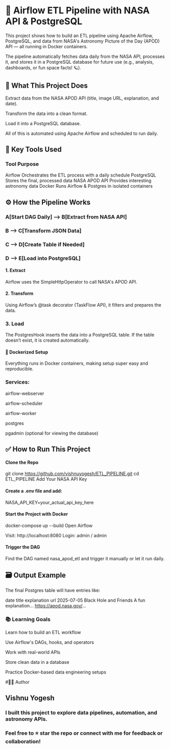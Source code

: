 # 🚀 Airflow ETL Pipeline with NASA API & PostgreSQL
This project shows how to build an ETL pipeline using Apache Airflow, PostgreSQL, and data from NASA's Astronomy Picture of the Day (APOD) API — all running in Docker containers.

The pipeline automatically fetches data daily from the NASA API, processes it, and stores it in a PostgreSQL database for future use (e.g., analysis, dashboards, or fun space facts! 🪐).

## 📌 What This Project Does
Extract data from the NASA APOD API (title, image URL, explanation, and date).

Transform the data into a clean format.

Load it into a PostgreSQL database.

All of this is automated using Apache Airflow and scheduled to run daily.

## 🧱 Key Tools Used
### Tool	        Purpose
Airflow      	Orchestrates the ETL process with a daily schedule
PostgreSQL	    Stores the final, processed data
NASA APOD API	Provides interesting astronomy data
Docker	        Runs Airflow & Postgres in isolated containers

## ⚙️ How the Pipeline Works 
  ###  A[Start DAG Daily] --> B[Extract from NASA API]
  ###  B --> C[Transform JSON Data]
  ###  C --> D[Create Table if Needed]
  ###  D --> E[Load into PostgreSQL]
#### 1. Extract
Airflow uses the SimpleHttpOperator to call NASA's APOD API.

#### 2. Transform
Using Airflow’s @task decorator (TaskFlow API), it filters and prepares the data.

### 3. Load
The PostgresHook inserts the data into a PostgreSQL table. If the table doesn’t exist, it is created automatically.

#### 🐳 Dockerized Setup
Everything runs in Docker containers, making setup super easy and reproducible.

### Services:
airflow-webserver

airflow-scheduler

airflow-worker

postgres

pgadmin (optional for viewing the database)

## ✅ How to Run This Project
#### Clone the Repo
git clone https://github.com/vishnuyogesh/ETL_PIPELINE.git
cd ETL_PIPELINE
Add Your NASA API Key

#### Create a .env file and add:
NASA_API_KEY=your_actual_api_key_here

#### Start the Project with Docker
docker-compose up --build
Open Airflow

Visit: http://localhost:8080
Login: admin / admin

#### Trigger the DAG

Find the DAG named nasa_apod_etl and trigger it manually or let it run daily.

## 🗃️ Output Example
The final Postgres table will have entries like:

date	title	explanation	url
2025-07-05	Black Hole and Friends	A fun explanation...	https://apod.nasa.gov/...

### 📚 Learning Goals
Learn how to build an ETL workflow

Use Airflow's DAGs, hooks, and operators

Work with real-world APIs

Store clean data in a database

Practice Docker-based data engineering setups

#🧑‍💻 Author
## Vishnu Yogesh
### I built this project to explore data pipelines, automation, and astronomy APIs.
### Feel free to ⭐ star the repo or connect with me for feedback or collaboration!

